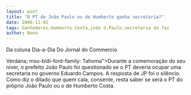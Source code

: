 ```yaml
---
layout: post
title: "O PT de João Paulo ou de Humberto ganha secretaria?"
date: 2006-11-02
tags: Ganhadores,Humberto Costa,joão d,Paulo,secretaria da faz
author: None
---
```


Da&nbsp;coluna Dia-a-Dia Do Jornal do Commercio

 Verdana; mso-bidi-font-family: Tahoma\">Durante a comemoração do seu niver, o prefeito João Paulo foi questionado se o PT deveria ocupar uma secretaria no governo Eduardo Campos. A resposta de JP foi o silêncio. Como diz o ditado que quem cala, consente, resta saber se será o PT do próprio João Paulo ou o de Humberto Costa. 